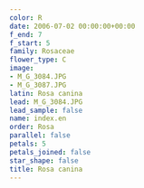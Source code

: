 ```yaml
---
color: R
date: 2006-07-02 00:00:00+00:00
f_end: 7
f_start: 5
family: Rosaceae
flower_type: C
image:
- M_G_3084.JPG
- M_G_3087.JPG
latin: Rosa canina
lead: M_G_3084.JPG
lead_sample: false
name: index.en
order: Rosa
parallel: false
petals: 5
petals_joined: false
star_shape: false
title: Rosa canina
---
```


